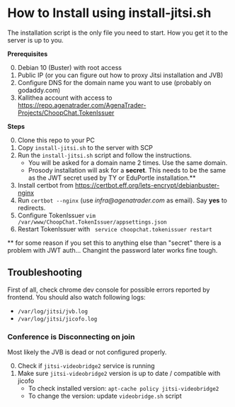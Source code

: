 # How to Install using install-jitsi.sh

The installation script is the only file you need to start.
How you get it to the server is up to you.

**Prerequisites**

0. Debian 10 (Buster) with root access
0. Public IP (or you can figure out how to proxy Jitsi installation and JVB)
0. Configure DNS for the domain name you want to use (probably on godaddy.com)
0. Kallithea account with access to https://repo.agenatrader.com/AgenaTrader-Projects/ChoopChat.TokenIssuer

**Steps**

0. Clone this repo to your PC
0. Copy `install-jitsi.sh` to the server with SCP
0. Run the `install-jitsi.sh` script and follow the instructions.
    - You will be asked for a domain name 2 times. Use the same domain.
    - Prosody installation will ask for a **secret**. This needs to be the same
      as the JWT secret used by TY or EduPortle installation.**
0. Install certbot from https://certbot.eff.org/lets-encrypt/debianbuster-nginx
0. Run `certbot --nginx` (use _infra@agenatrader.com_ as email). Say **yes** to redirects.
0. Configure TokenIssuer
    `vim /var/www/ChoopChat.TokenIssuer/appsettings.json`
0. Restart TokenIssuer with
    ` service choopchat.tokenissuer restart`

** for some reason if you set this to anything else than "secret" there is a problem with JWT auth...
Changint the password later works fine tough.

## Troubleshooting

First of all, check chrome dev console for possible errors reported by frontend.
You should also watch following logs:
- `/var/log/jitsi/jvb.log`
- `/var/log/jitsi/jicofo.log`

### Conference is Disconnecting on join

Most likely the JVB is dead or not configured properly.

0. Check if `jitsi-videobridge2` service is running
0. Make sure `jitsi-videobridge2` version is up to date / compatible with jicofo
   - To check installed version: `apt-cache policy jitsi-videobridge2`
   - To change the version: update `videobridge.sh` script


